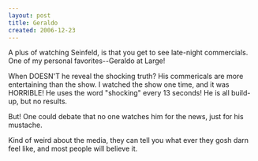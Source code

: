 ```yaml
---
layout: post
title: Geraldo
created: 2006-12-23
---
```

A plus of watching Seinfeld, is that you get to see late-night commercials. One of my personal favorites--Geraldo at Large!

When DOESN'T he reveal the shocking truth? His commericals are more entertaining than the show. I watched the show one time, and it was HORRIBLE! He uses the word "shocking" every 13 seconds! He is all build-up, but no results.

But! One could debate that no one watches him for the news, just for his mustache.

Kind of weird about the media, they can tell you what ever they gosh darn feel like, and most people will believe it.